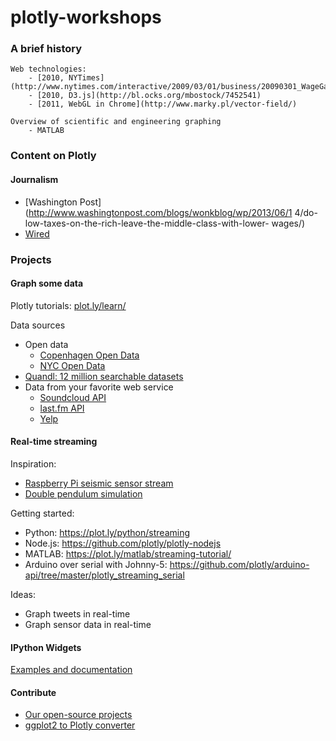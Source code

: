 # plotly-workshops
### A brief history
    Web technologies:
        - [2010, NYTimes](http://www.nytimes.com/interactive/2009/03/01/business/20090301_WageGap.html)
        - [2010, D3.js](http://bl.ocks.org/mbostock/7452541)
        - [2011, WebGL in Chrome](http://www.marky.pl/vector-field/)

    Overview of scientific and engineering graphing
        - MATLAB
        

### Content on Plotly
#### Journalism
- [Washington Post](http://www.washingtonpost.com/blogs/wonkblog/wp/2013/06/1 4/do-low-taxes-on-the-rich-leave-the-middle-class-with-lower- wages/)
- [Wired](wired.com/2014/07/contour-plots-with-python-and-plotly/)


### Projects

#### Graph some data
Plotly tutorials: [plot.ly/learn/](https://plot.ly/learn/)

Data sources
- Open data
  - [Copenhagen Open Data](http://data.kk.dk/)
  - [NYC Open Data](https://nycopendata.socrata.com/)
- [Quandl: 12 million searchable datasets](https://quandl.com)
- Data from your favorite web service
  - [Soundcloud API](https://developers.soundcloud.com/docs/api/reference#tracks)
  - [last.fm API](http://www.last.fm/api)
  - [Yelp](http://officialblog.yelp.com/2014/07/calling-all-developers-yelps-revamped-api-site-now-open-for-business.html)

#### Real-time streaming
Inspiration:
- [Raspberry Pi seismic sensor stream](https://twitter.com/cjunkk/status/467224619444084736/photo/1)
- [Double pendulum simulation](https://plot.ly/~streaming-demos/4)

Getting started:
- Python: https://plot.ly/python/streaming
- Node.js: https://github.com/plotly/plotly-nodejs
- MATLAB: https://plot.ly/matlab/streaming-tutorial/
- Arduino over serial with Johnny-5: https://github.com/plotly/arduino-api/tree/master/plotly_streaming_serial

Ideas:
- Graph tweets in real-time
- Graph sensor data in real-time

#### IPython Widgets
[Examples and documentation](http://moderndata.plot.ly/widgets-in-ipython-notebook-and-plotly/)

#### Contribute
- [Our open-source projects](https://github.com/plotly)
- [ggplot2 to Plotly converter](https://github.com/ropensci/plotly)
